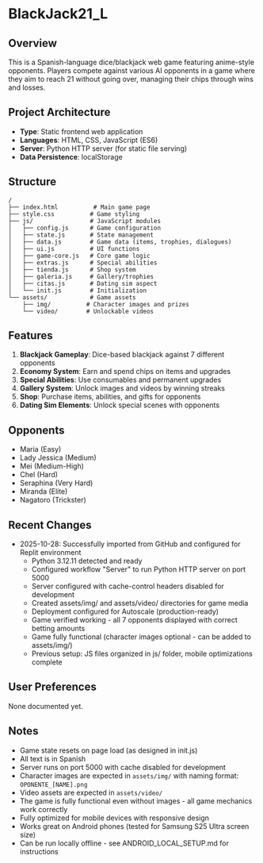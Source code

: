 # BlackJack21_L

## Overview
This is a Spanish-language dice/blackjack web game featuring anime-style opponents. Players compete against various AI opponents in a game where they aim to reach 21 without going over, managing their chips through wins and losses.

## Project Architecture
- **Type**: Static frontend web application
- **Languages**: HTML, CSS, JavaScript (ES6)
- **Server**: Python HTTP server (for static file serving)
- **Data Persistence**: localStorage

## Structure
```
/
├── index.html          # Main game page
├── style.css          # Game styling
├── js/                # JavaScript modules
│   ├── config.js      # Game configuration
│   ├── state.js       # State management
│   ├── data.js        # Game data (items, trophies, dialogues)
│   ├── ui.js          # UI functions
│   ├── game-core.js   # Core game logic
│   ├── extras.js      # Special abilities
│   ├── tienda.js      # Shop system
│   ├── galeria.js     # Gallery/trophies
│   ├── citas.js       # Dating sim aspect
│   └── init.js        # Initialization
└── assets/            # Game assets
    ├── img/          # Character images and prizes
    └── video/        # Unlockable videos
```

## Features
1. **Blackjack Gameplay**: Dice-based blackjack against 7 different opponents
2. **Economy System**: Earn and spend chips on items and upgrades
3. **Special Abilities**: Use consumables and permanent upgrades
4. **Gallery System**: Unlock images and videos by winning streaks
5. **Shop**: Purchase items, abilities, and gifts for opponents
6. **Dating Sim Elements**: Unlock special scenes with opponents

## Opponents
- Maria (Easy)
- Lady Jessica (Medium)
- Mei (Medium-High)
- Chel (Hard)
- Seraphina (Very Hard)
- Miranda (Elite)
- Nagatoro (Trickster)

## Recent Changes
- 2025-10-28: Successfully imported from GitHub and configured for Replit environment
  - Python 3.12.11 detected and ready
  - Configured workflow "Server" to run Python HTTP server on port 5000
  - Server configured with cache-control headers disabled for development
  - Created assets/img/ and assets/video/ directories for game media
  - Deployment configured for Autoscale (production-ready)
  - Game verified working - all 7 opponents displayed with correct betting amounts
  - Game fully functional (character images optional - can be added to assets/img/)
  - Previous setup: JS files organized in js/ folder, mobile optimizations complete

## User Preferences
None documented yet.

## Notes
- Game state resets on page load (as designed in init.js)
- All text is in Spanish
- Server runs on port 5000 with cache disabled for development
- Character images are expected in `assets/img/` with naming format: `OPONENTE_[NAME].png`
- Video assets are expected in `assets/video/`
- The game is fully functional even without images - all game mechanics work correctly
- Fully optimized for mobile devices with responsive design
- Works great on Android phones (tested for Samsung S25 Ultra screen size)
- Can be run locally offline - see ANDROID_LOCAL_SETUP.md for instructions
